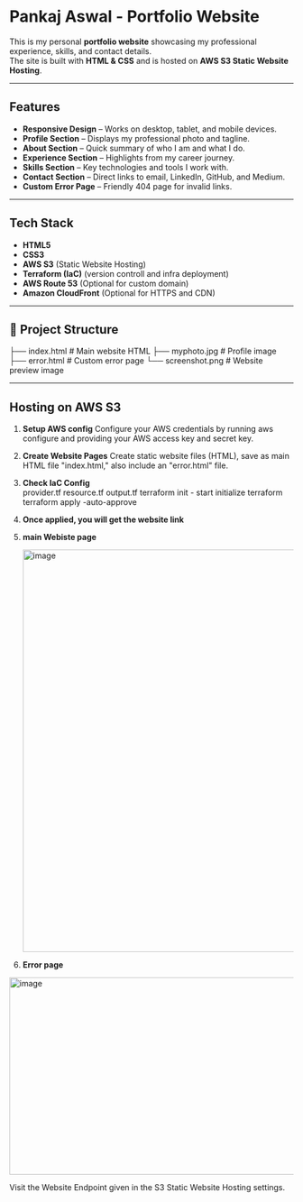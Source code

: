 # Pankaj Aswal - Portfolio Website

This is my personal **portfolio website** showcasing my professional experience, skills, and contact details.  
The site is built with **HTML & CSS** and is hosted on **AWS S3 Static Website Hosting**.

---

##  Features
- **Responsive Design** – Works on desktop, tablet, and mobile devices.
- **Profile Section** – Displays my professional photo and tagline.
- **About Section** – Quick summary of who I am and what I do.
- **Experience Section** – Highlights from my career journey.
- **Skills Section** – Key technologies and tools I work with.
- **Contact Section** – Direct links to email, LinkedIn, GitHub, and Medium.
- **Custom Error Page** – Friendly 404 page for invalid links.




---

##  Tech Stack
- **HTML5**
- **CSS3**
- **AWS S3** (Static Website Hosting)
- **Terraform (IaC)** (version controll and infra deployment)
- **AWS Route 53** (Optional for custom domain)
- **Amazon CloudFront** (Optional for HTTPS and CDN)


---

## 📂 Project Structure


├── index.html # Main website HTML
├── myphoto.jpg # Profile image
├── error.html # Custom error page
└── screenshot.png # Website preview image



---

##  Hosting on AWS S3

1. **Setup AWS config**
     Configure your AWS credentials by running aws configure and providing your AWS access key and secret key.
   
2. **Create Website Pages**
     Create static website files (HTML), save as main HTML file "index.html," also include an "error.html" file.

3. **Check IaC Config**  
     provider.tf
     resource.tf
     output.tf
     terraform init - start initialize terraform
     terraform apply -auto-approve

4. **Once applied, you will get the website link**



5. **main Webiste page**

   <img width="854" height="714" alt="image" src="https://github.com/user-attachments/assets/085c9a18-596c-41a9-a48f-f9a2f5693e70" />


6. **Error page**
   
  <img width="986" height="350" alt="image" src="https://github.com/user-attachments/assets/ec34ed4b-7f04-4892-ad89-871b1e401105" />



Visit the Website Endpoint given in the S3 Static Website Hosting settings.
